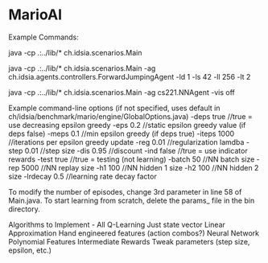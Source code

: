 # MarioAI

Example Commands:

java -cp .:../lib/* ch.idsia.scenarios.Main

java -cp .:../lib/* ch.idsia.scenarios.Main -ag ch.idsia.agents.controllers.ForwardJumpingAgent -ld 1 -ls 42 -ll 256 -lt 2

java -cp .:../lib/* ch.idsia.scenarios.Main -ag cs221.NNAgent -vis off

Example command-line options (if not specified, uses default in ch/idsia/benchmark/mario/engine/GlobalOptions.java)
-deps true //true = use decreasing epsilon greedy
-eps 0.2 //static epsilon greedy value (if deps false)
-meps 0.1 //min epsilon greedy (if deps true)
-iteps 1000 //iterations per epsilon greedy update
-reg 0.01 //regularization lamdba
-step 0.01 //step size
-dis 0.95 //discount
-ind false //true = use indicator rewards
-test true //true = testing (not learning)
-batch 50 //NN batch size
-rep 5000 //NN replay size
-h1 100 //NN hidden 1 size
-h2 100 //NN hidden 2 size
-lrdecay 0.5 //learning rate decay factor 

To modify the number of episodes, change 3rd parameter in line 58 of Main.java.
To start learning from scratch, delete the params_<Agent> file in the bin directory.

Algorithms to Implement - All Q-Learning
	Just state vector
	Linear Approximation
	Hand engineered features (action combos?)
	Neural Network
	Polynomial Features
	Intermediate Rewards
        Tweak parameters (step size, epsilon, etc.)
